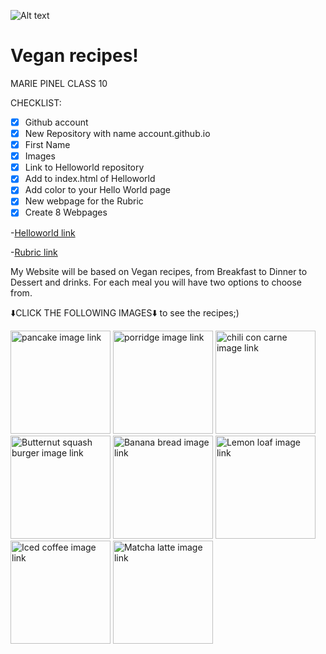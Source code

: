 
![Alt text](https://www.cnfce.com/course/assets/d7d0df8f-0b73-4466-94c9-c7be35cb5604/img)

# Vegan recipes! 

MARIE PINEL CLASS 10

CHECKLIST:
- [x] Github account
- [x] New Repository with name account.github.io
- [x] First Name
- [x] Images
- [x] Link to Helloworld repository 
- [x] Add to index.html of Helloworld
- [x] Add color to your Hello World page
- [x] New webpage for the Rubric
- [x] Create 8 Webpages

-[Helloworld link](https://mariee2024.github.io/Helloworld/)

-[Rubric link](https://mariee2024.github.io/Realindex.html/)


<p>
My Website will be based on Vegan recipes, from Breakfast to Dinner to Dessert and drinks. For each meal you will have two options to choose from.
</p>


<p>
⬇️CLICK THE FOLLOWING IMAGES⬇️ to see the recipes;)
</p>

<a href="https://mariee2024.github.io/Pancake-recipe/"><img src="https://www.chelsea.co.nz/hubfs/New%20Recipe%20images/Sunday%20Pancakes.jpg" alt="pancake image link" style="width:160px;height:165px;"></a>
<a href="https://mariee2024.github.io/Recipe-porridge-/"><img src="https://cdn.chefclub.tools/uploads/recipes/cover-thumbnail/bb0fe5a7-72f2-4442-bc9f-acc1e97ce771_RFegUn4.jpg" alt="porridge image link" style="width:160px;height:165px;"></a>
<a href="https://mariee2024.github.io/Chili-con-carne-recipe/"><img src="https://www.alphafoodie.com/wp-content/uploads/2020/04/Vegan-Chilli-con-carne-Square-Photo-1.jpeg" alt="chili con carne image link" style="width:160px;height:165px;"></a>
<a href="https://mariee2024.github.io/Burger-recipe/"><img src="https://images.immediate.co.uk/production/volatile/sites/30/2022/06/Butternut-squash-burgers-8c8b3c3.jpg?quality=90&webp=true&resize=300,272" alt="Butternut squash burger image link" style="width:160px;height:165px;"></a>
<a href="https://mariee2024.github.io/Banana-bread-recipe/"><img src="https://www.chelsea.co.nz/hubfs/New%20Recipe%20images/Banana%20Bread.jpg" alt="Banana bread image link" style="width:160px;height:165px;"></a>
<a href="https://mariee2024.github.io/Lemon-loaf-recipe/"><img src="https://w4s8p5t8.rocketcdn.me/wp-content/uploads/2023/02/vegan-lemon-loaf-starbucks-copycat.jpg" alt="Lemon loaf image link" style="width:160px;height:165px;"></a>
<a href="https://mariee2024.github.io/iced-coffee/"><img src="https://www.forkinthekitchen.com/wp-content/uploads/2022/08/220629.iced_.latte_.vanilla-9009-500x500.jpg" alt="Iced coffee image link" style="width:160px;height:165px;"></a>
<a href="https://mariee2024.github.io/matcha-recipe/"><img src="https://131252960.cdn6.editmysite.com/uploads/1/3/1/2/131252960/s473094338909309157_p634_i1_w600.jpeg" alt="Matcha latte image link" style="width:160px;height:165px;"></a>
